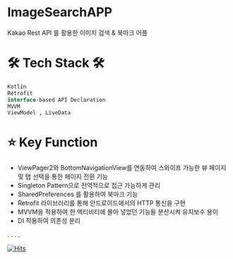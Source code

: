 # ImageSearchAPP
 Kakao Rest API 를 활용한 이미지 검색 & 북마크 어플

# 🛠 Tech Stack 🛠
```kotlin
Kotlin
Retrofit
interface-based API Declaration
MVVM
ViewModel , LiveData
```
# ⭐️ Key Function
- ViewPager2와 BottomNavigationView를 연동하여 스와이프 가능한 뷰 페이지 및 탭 선택을 통한 페이지 전환 기능
- Singleton Pattern으로 전역적으로 접근 가능하게 관리
- SharedPreferences 를 활용하여 북마크 기능
- Retrofit 라이브러리를 통해 안드로이드에서의 HTTP 통신을 구현
- MVVM을 적용하여 한 액티비티에 몰아 넣었던 기능들 분산시켜 유지보수 용이
- DI 적용하여 의존성 분리





.
.
.
.



[![Hits](https://hits.seeyoufarm.com/api/count/incr/badge.svg?url=https%3A%2F%2Fgithub.com%2Fsooj36%2FImageSearchAPP&count_bg=%232D4F8C&title_bg=%23C0BCBC&icon=&icon_color=%23E7E7E7&title=hi&edge_flat=false)](https://hits.seeyoufarm.com)    
